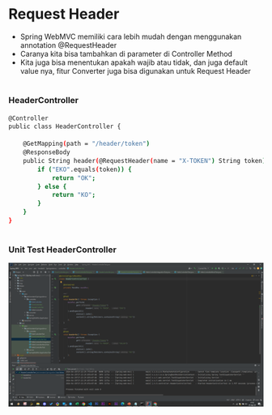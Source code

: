 # Request Header

- Spring WebMVC memiliki cara lebih mudah dengan menggunakan annotation @RequestHeader
- Caranya kita bisa tambahkan di parameter di Controller Method
- Kita juga bisa menentukan apakah wajib atau tidak, dan juga default value nya, fitur Converter juga bisa digunakan untuk Request Header
#
### HeaderController
```sh
@Controller
public class HeaderController {

    @GetMapping(path = "/header/token")
    @ResponseBody
    public String header(@RequestHeader(name = "X-TOKEN") String token) {
        if ("EKO".equals(token)) {
            return "OK";
        } else {
            return "KO";
        }
    }
}
```
#
### Unit Test HeaderController
![](img/12.1.png)

